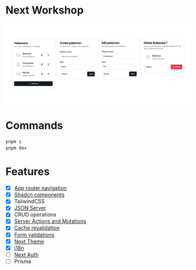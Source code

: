 # Next Workshop

![Screens](art/screens.png)

# Commands

```bash
pnpm i
pnpm dev
```

# Features

- [x] [App router navigation](https://nextjs.org)
- [x] [Shadcn components](https://ui.shadcn.com/docs/installation/next)
- [x] TailwindCSS
- [x] [JSON Server](https://github.com/typicode/json-server)
- [x] CRUD operations
- [x] [Server Actions and Mutations](https://nextjs.org/docs/app/building-your-application/data-fetching/server-actions-and-mutations)
- [x] [Cache revalidation](https://nextjs.org/docs/app/building-your-application/data-fetching/fetching-caching-and-revalidating)
- [x] [Form validations](https://ui.shadcn.com/docs/components/form)
- [x] [Next Theme](https://ui.shadcn.com/docs/dark-mode/next)
- [x] [i18n](https://i18nexus.com/tutorials/nextjs/react-i18next)
- [ ] [Next Auth](https://authjs.dev/getting-started/installation?framework=next.js)
- [ ] Prisma
